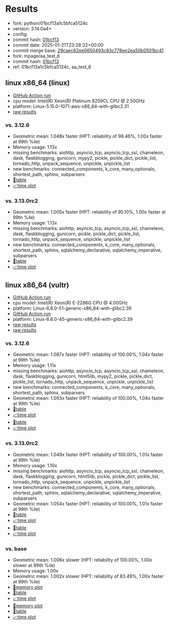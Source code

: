# Results

- fork: python/01bcf13a1c5bfca5124c
- version: 3.14.0a4+
- config: 
- commit hash: [01bcf13](https://github.com/python/cpython/commit/01bcf13)
- commit date: 2025-01-21T23:28:32+00:00
- commit merge base: [29caec62ee0650493c83c778ee2ea50b0501bc41](https://github.com/python/cpython/commit/29caec62ee0650493c83c778ee2ea50b0501bc41)
- fork: mpage/aa_test_6
- commit hash: [01bcf13](https://github.com/mpage/cpython/commit/01bcf13)
- ref: 01bcf13a1c5bfca5124c, aa_test_6

## linux x86_64 (linux)

- [GitHub Action run](https://github.com/facebookexperimental/free-threading-benchmarking/actions/runs/12898483778)
- cpu model: Intel(R) Xeon(R) Platinum 8259CL CPU @ 2.50GHz
- platform: Linux-5.15.0-1071-aws-x86_64-with-glibc2.31
- [raw results](bm-20250121-linux-x86_64-python-01bcf13a1c5bfca5124c-3.14.0a4%2B-01bcf13.json)

### vs. 3.12.6

- Geometric mean: 1.048x faster (HPT: reliability of 98.46%, 1.00x faster at 99th %ile)
- Memory usage: 1.13x
- missing benchmarks: aiohttp, asyncio_tcp, asyncio_tcp_ssl, chameleon, dask, flaskblogging, gunicorn, mypy2, pickle, pickle_dict, pickle_list, tornado_http, unpack_sequence, unpickle, unpickle_list
- new benchmarks: connected_components, k_core, many_optionals, shortest_path, sphinx, subparsers
- [📄table](bm-20250121-linux-x86_64-python-01bcf13a1c5bfca5124c-3.14.0a4%2B-01bcf13-vs-3.12.6.md)
- [📈time plot](bm-20250121-linux-x86_64-python-01bcf13a1c5bfca5124c-3.14.0a4%2B-01bcf13-vs-3.12.6.svg)

### vs. 3.13.0rc2

- Geometric mean: 1.005x faster (HPT: reliability of 95.10%, 1.00x faster at 99th %ile)
- Memory usage: 1.13x
- missing benchmarks: aiohttp, asyncio_tcp, asyncio_tcp_ssl, chameleon, dask, flaskblogging, gunicorn, pickle, pickle_dict, pickle_list, tornado_http, unpack_sequence, unpickle, unpickle_list
- new benchmarks: connected_components, k_core, many_optionals, shortest_path, sphinx, sqlalchemy_declarative, sqlalchemy_imperative, subparsers
- [📄table](bm-20250121-linux-x86_64-python-01bcf13a1c5bfca5124c-3.14.0a4%2B-01bcf13-vs-3.13.0rc2.md)
- [📈time plot](bm-20250121-linux-x86_64-python-01bcf13a1c5bfca5124c-3.14.0a4%2B-01bcf13-vs-3.13.0rc2.svg)

## linux x86_64 (vultr)

- [GitHub Action run](https://github.com/facebookexperimental/free-threading-benchmarking/actions/runs/12903010477)
- cpu model: Intel(R) Xeon(R) E-2286G CPU @ 4.00GHz
- platform: Linux-6.8.0-51-generic-x86_64-with-glibc2.39
- [GitHub Action run](https://github.com/facebookexperimental/free-threading-benchmarking/actions/runs/12898483778)
- platform: Linux-6.8.0-45-generic-x86_64-with-glibc2.39
- [raw results](bm-20250121-vultr-x86_64-mpage-aa_test_6-3.14.0a4%2B-01bcf13.json)
- [raw results](bm-20250121-vultr-x86_64-python-01bcf13a1c5bfca5124c-3.14.0a4%2B-01bcf13.json)

### vs. 3.12.6

- Geometric mean: 1.087x faster (HPT: reliability of 100.00%, 1.04x faster at 99th %ile)
- Memory usage: 1.11x
- missing benchmarks: aiohttp, asyncio_tcp, asyncio_tcp_ssl, chameleon, dask, flaskblogging, gunicorn, html5lib, mypy2, pickle, pickle_dict, pickle_list, tornado_http, unpack_sequence, unpickle, unpickle_list
- new benchmarks: connected_components, k_core, many_optionals, shortest_path, sphinx, subparsers
- Geometric mean: 1.093x faster (HPT: reliability of 100.00%, 1.04x faster at 99th %ile)
- [📄table](bm-20250121-vultr-x86_64-mpage-aa_test_6-3.14.0a4%2B-01bcf13-vs-3.12.6.md)
- [📈time plot](bm-20250121-vultr-x86_64-mpage-aa_test_6-3.14.0a4%2B-01bcf13-vs-3.12.6.svg)
- [📄table](bm-20250121-vultr-x86_64-python-01bcf13a1c5bfca5124c-3.14.0a4%2B-01bcf13-vs-3.12.6.md)
- [📈time plot](bm-20250121-vultr-x86_64-python-01bcf13a1c5bfca5124c-3.14.0a4%2B-01bcf13-vs-3.12.6.svg)

### vs. 3.13.0rc2

- Geometric mean: 1.049x faster (HPT: reliability of 100.00%, 1.01x faster at 99th %ile)
- Memory usage: 1.10x
- missing benchmarks: aiohttp, asyncio_tcp, asyncio_tcp_ssl, chameleon, dask, flaskblogging, gunicorn, html5lib, pickle, pickle_dict, pickle_list, tornado_http, unpack_sequence, unpickle, unpickle_list
- new benchmarks: connected_components, k_core, many_optionals, shortest_path, sphinx, sqlalchemy_declarative, sqlalchemy_imperative, subparsers
- Geometric mean: 1.054x faster (HPT: reliability of 100.00%, 1.01x faster at 99th %ile)
- [📄table](bm-20250121-vultr-x86_64-mpage-aa_test_6-3.14.0a4%2B-01bcf13-vs-3.13.0rc2.md)
- [📈time plot](bm-20250121-vultr-x86_64-mpage-aa_test_6-3.14.0a4%2B-01bcf13-vs-3.13.0rc2.svg)
- [📄table](bm-20250121-vultr-x86_64-python-01bcf13a1c5bfca5124c-3.14.0a4%2B-01bcf13-vs-3.13.0rc2.md)
- [📈time plot](bm-20250121-vultr-x86_64-python-01bcf13a1c5bfca5124c-3.14.0a4%2B-01bcf13-vs-3.13.0rc2.svg)

### vs. base

- Geometric mean: 1.006x slower (HPT: reliability of 100.00%, 1.00x slower at 99th %ile)
- Memory usage: 1.00x
- Geometric mean: 1.002x slower (HPT: reliability of 83.49%, 1.00x faster at 99th %ile)
- [🧠memory plot](bm-20250121-vultr-x86_64-mpage-aa_test_6-3.14.0a4%2B-01bcf13-vs-base-mem.svg)
- [📄table](bm-20250121-vultr-x86_64-mpage-aa_test_6-3.14.0a4%2B-01bcf13-vs-base.md)
- [📈time plot](bm-20250121-vultr-x86_64-mpage-aa_test_6-3.14.0a4%2B-01bcf13-vs-base.svg)
- [🧠memory plot](bm-20250121-vultr-x86_64-python-01bcf13a1c5bfca5124c-3.14.0a4%2B-01bcf13-vs-base-mem.svg)
- [📄table](bm-20250121-vultr-x86_64-python-01bcf13a1c5bfca5124c-3.14.0a4%2B-01bcf13-vs-base.md)
- [📈time plot](bm-20250121-vultr-x86_64-python-01bcf13a1c5bfca5124c-3.14.0a4%2B-01bcf13-vs-base.svg)

